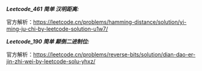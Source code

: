 **_Leetcode_461 简单 汉明距离:_**

官方解析：https://leetcode.cn/problems/hamming-distance/solution/yi-ming-ju-chi-by-leetcode-solution-u1w7/

**_Leetcode_190 简单 颠倒二进制位:_**

官方解析：https://leetcode.cn/problems/reverse-bits/solution/dian-dao-er-jin-zhi-wei-by-leetcode-solu-yhxz/
